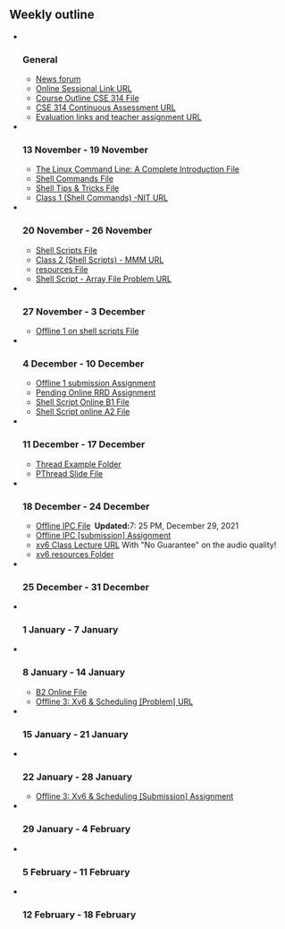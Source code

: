 <h2>Weekly outline</h2><ul><li><img width="1" height="1" src="..%5C..%5CJanuary%202018%5CCSE102%5Cfile%5Cspacer.gif" />
<img width="1" height="1" src="..%5C..%5CJanuary%202018%5CCSE102%5Cfile%5Cspacer.gif" />
<h3>General</h3>
<ul><li>
<a href="News%20forum">News forum</a>



</li><li>
<a href="https://moodle.cse.buet.ac.bd/mod/url/view.php?id=9384">Online Sessional Link  URL</a>



</li><li>
<a href="file%5CCourse%20Outline%20CSE%20314.pdf">Course Outline CSE 314 File</a>



</li><li>
<a href="https://moodle.cse.buet.ac.bd/mod/url/view.php?id=9806">CSE 314 Continuous Assessment URL</a>



</li><li>
<a href="https://moodle.cse.buet.ac.bd/mod/url/view.php?id=9912">Evaluation links and teacher assignment URL</a>



</li></ul>
</li><li><img width="1" height="1" src="..%5C..%5CJanuary%202018%5CCSE102%5Cfile%5Cspacer.gif" />
<img width="1" height="1" src="..%5C..%5CJanuary%202018%5CCSE102%5Cfile%5Cspacer.gif" />
<h3>13 November - 19 November</h3>
<ul><li>
<a href="file%5C%5BWilliam_E._Shotts%2C_Jr.%5D_The_Linux_Command_Line_A%28BookFi%29.pdf">The Linux Command Line: A Complete Introduction File</a>



</li><li>
<a href="file%5CShell_Commands.pdf">Shell Commands File</a>



</li><li>
<a href="file%5CShell_TipsTricks.pdf">Shell Tips & Tricks File</a>



</li><li>
<a href="https://moodle.cse.buet.ac.bd/mod/url/view.php?id=9441">Class 1 (Shell Commands) -NIT URL</a>



</li></ul>
</li><li><img width="1" height="1" src="..%5C..%5CJanuary%202018%5CCSE102%5Cfile%5Cspacer.gif" />
<img width="1" height="1" src="..%5C..%5CJanuary%202018%5CCSE102%5Cfile%5Cspacer.gif" />
<h3>20 November - 26 November</h3>
<ul><li>
<a href="file%5CShell_Scripts.pdf">Shell Scripts File</a>



</li><li>
<a href="https://moodle.cse.buet.ac.bd/mod/url/view.php?id=9479">Class 2 (Shell Scripts) - MMM URL</a>



</li><li>
<a href="file%5Cresources.txt">resources File</a>



</li><li>
<a href="https://moodle.cse.buet.ac.bd/mod/url/view.php?id=9524">Shell Script - Array File Problem URL</a>



</li></ul>
</li><li><img width="1" height="1" src="..%5C..%5CJanuary%202018%5CCSE102%5Cfile%5Cspacer.gif" />
<img width="1" height="1" src="..%5C..%5CJanuary%202018%5CCSE102%5Cfile%5Cspacer.gif" />
<h3>27 November - 3 December</h3>
<ul><li>
<a href="file%5COffline_SS.zip">Offline 1 on shell scripts File</a>



</li></ul>
</li><li><img width="1" height="1" src="..%5C..%5CJanuary%202018%5CCSE102%5Cfile%5Cspacer.gif" />
<img width="1" height="1" src="..%5C..%5CJanuary%202018%5CCSE102%5Cfile%5Cspacer.gif" />
<h3>4 December - 10 December</h3>
<ul><li>
<a href="Offline%201%20submission%20Assignment">Offline 1 submission Assignment</a>



</li><li>
<a href="Pending%20Online%20RRD%20Assignment">Pending Online RRD Assignment</a>



</li><li>
<a href="file%5CShell_Script_Online_B1.zip">Shell Script Online B1 File</a>



</li><li>
<a href="file%5Conline%20A2%20shell%20script.zip">Shell Script online A2 File</a>



</li></ul>
</li><li><img width="1" height="1" src="..%5C..%5CJanuary%202018%5CCSE102%5Cfile%5Cspacer.gif" />
<img width="1" height="1" src="..%5C..%5CJanuary%202018%5CCSE102%5Cfile%5Cspacer.gif" />
<h3>11 December - 17 December</h3>
<ul><li>
<a href="Thread%20Example%20Folder">Thread Example Folder</a>



</li><li>
<a href="file%5CPThread.pptx">PThread Slide File</a>



</li></ul>
</li><li><img width="1" height="1" src="..%5C..%5CJanuary%202018%5CCSE102%5Cfile%5Cspacer.gif" />
<img width="1" height="1" src="..%5C..%5CJanuary%202018%5CCSE102%5Cfile%5Cspacer.gif" />
<h3>18 December - 24 December</h3>
<ul><li>
<a href="file%5CIPC%20Offline.pdf">Offline IPC File</a>
<b> Updated:</b>7: 25 PM, December 29, 2021





</li><li>
<a href="Offline%20IPC%20%5Bsubmission%5D%20Assignment">Offline IPC [submission] Assignment</a>



</li><li>
<a href="https://moodle.cse.buet.ac.bd/mod/url/view.php?id=9792">xv6 Class Lecture URL</a>
With "No Guarantee" on the audio quality!





</li><li>
<a href="xv6%20resources%20Folder">xv6 resources Folder</a>



</li></ul>
</li><li><img width="1" height="1" src="..%5C..%5CJanuary%202018%5CCSE102%5Cfile%5Cspacer.gif" />
<img width="1" height="1" src="..%5C..%5CJanuary%202018%5CCSE102%5Cfile%5Cspacer.gif" />
<h3>25 December - 31 December</h3>
<ul></ul>
</li><li><img width="1" height="1" src="..%5C..%5CJanuary%202018%5CCSE102%5Cfile%5Cspacer.gif" />
<img width="1" height="1" src="..%5C..%5CJanuary%202018%5CCSE102%5Cfile%5Cspacer.gif" />
<h3>1 January - 7 January</h3>
<ul></ul>
</li><li><img width="1" height="1" src="..%5C..%5CJanuary%202018%5CCSE102%5Cfile%5Cspacer.gif" />
<img width="1" height="1" src="..%5C..%5CJanuary%202018%5CCSE102%5Cfile%5Cspacer.gif" />
<h3>8 January - 14 January</h3>
<ul><li>
<a href="file%5CB2.pdf">B2 Online File</a>



</li><li>
<a href="https://moodle.cse.buet.ac.bd/mod/url/view.php?id=9874">Offline 3: Xv6 & Scheduling [Problem] URL</a>



</li></ul>
</li><li><img width="1" height="1" src="..%5C..%5CJanuary%202018%5CCSE102%5Cfile%5Cspacer.gif" />
<img width="1" height="1" src="..%5C..%5CJanuary%202018%5CCSE102%5Cfile%5Cspacer.gif" />
<h3>15 January - 21 January</h3>
<ul></ul>
</li><li><img width="1" height="1" src="..%5C..%5CJanuary%202018%5CCSE102%5Cfile%5Cspacer.gif" />
<img width="1" height="1" src="..%5C..%5CJanuary%202018%5CCSE102%5Cfile%5Cspacer.gif" />
<h3>22 January - 28 January</h3>
<ul><li>
<a href="Offline%203%20Xv6%20%26%20Scheduling%20%5BSubmission%5D%20Assignment">Offline 3: Xv6 & Scheduling [Submission] Assignment</a>



</li></ul>
</li><li><img width="1" height="1" src="..%5C..%5CJanuary%202018%5CCSE102%5Cfile%5Cspacer.gif" />
<img width="1" height="1" src="..%5C..%5CJanuary%202018%5CCSE102%5Cfile%5Cspacer.gif" />
<h3>29 January - 4 February</h3>
<ul></ul>
</li><li><img width="1" height="1" src="..%5C..%5CJanuary%202018%5CCSE102%5Cfile%5Cspacer.gif" />
<img width="1" height="1" src="..%5C..%5CJanuary%202018%5CCSE102%5Cfile%5Cspacer.gif" />
<h3>5 February - 11 February</h3>
<ul></ul>
</li><li><img width="1" height="1" src="..%5C..%5CJanuary%202018%5CCSE102%5Cfile%5Cspacer.gif" />
<img width="1" height="1" src="..%5C..%5CJanuary%202018%5CCSE102%5Cfile%5Cspacer.gif" />
<h3>12 February - 18 February</h3>
<ul></ul>
</li></ul>
